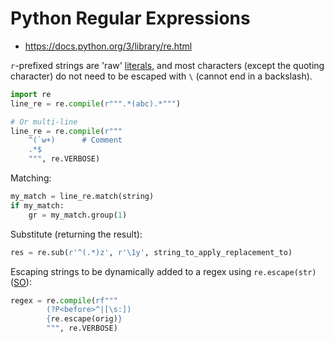 # Python Regular Expressions

* <https://docs.python.org/3/library/re.html>

`r`-prefixed strings are 'raw' [literals](https://docs.python.org/3/reference/lexical_analysis.html#literals), and most characters (except the quoting character) do not need to be escaped with `\` (cannot end in a backslash).  

```python
import re
line_re = re.compile(r""".*(abc).*""")

# Or multi-line
line_re = re.compile(r"""
    ^(`w+)      # Comment
    .*$
    """, re.VERBOSE)
```

Matching:
```python
my_match = line_re.match(string)
if my_match:
    gr = my_match.group(1)
```

Substitute (returning the result):
```python
res = re.sub(r'^(.*)z', r'\1y', string_to_apply_replacement_to)
```

Escaping strings to be dynamically added to a regex using `re.escape(str)` ([SO](https://stackoverflow.com/a/280441/125246)):

```python
regex = re.compile(rf"""
        (?P<before>^|[\s:])
        {re.escape(orig)}
        """, re.VERBOSE)
```